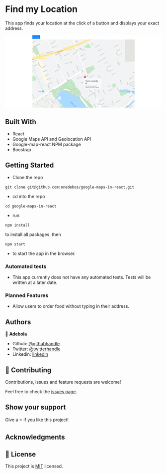 # Find my Location

This app finds your location at the click of a button and displays your exact address.

![](./google-maps-react.png)

## Built With

- React
- Google Maps API and Geolocation API
- Google-map-react NPM package
- Boostrap

## Getting Started
- Clone the repo
```
git clone git@github.com:onedebos/google-maps-in-react.git 
```
- cd into the repo
```
cd google-maps-in-react
```

- run

```
npm install
```

to install all packages. then

```
npm start
```

- to start the app in the browser.

### Automated tests

- This app currently does not have any automated tests. Tests will be written at a later date.

### Planned Features

- Allow users to order food without typing in their address.

## Authors

👤 **Adebola**

- Github: [@githubhandle](https://github.com/onedebos)
- Twitter: [@twitterhandle](https://twitter.com/debosthefirst)
- Linkedin: [linkedin](https://www.linkedin.com/in/adebola-niran/)

## 🤝 Contributing

Contributions, issues and feature requests are welcome!

Feel free to check the [issues page](issues/).

## Show your support

Give a ⭐️ if you like this project!

## Acknowledgments

## 📝 License

This project is [MIT](lic.url) licensed.
